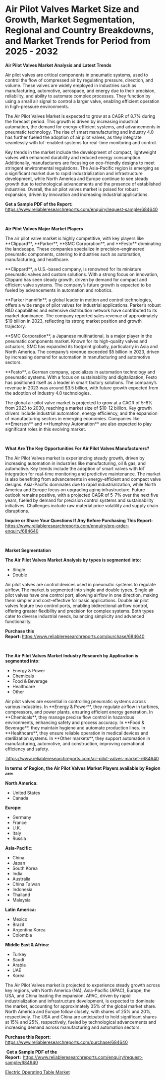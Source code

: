<p><h1>Air Pilot Valves Market Size and Growth, Market Segmentation, Regional and Country Breakdowns, and Market Trends for Period from 2025 -  2032</h1></p><p><strong>Air Pilot Valves Market Analysis and Latest Trends</strong></p>
<p><p>Air pilot valves are critical components in pneumatic systems, used to control the flow of compressed air by regulating pressure, direction, and volume. These valves are widely employed in industries such as manufacturing, automotive, aerospace, and energy due to their precision, reliability, and ability to automate complex processes. They function by using a small air signal to control a larger valve, enabling efficient operation in high-pressure environments.</p><p>The Air Pilot Valves Market is expected to grow at a CAGR of 8.7% during the forecast period. This growth is driven by increasing industrial automation, the demand for energy-efficient systems, and advancements in pneumatic technology. The rise of smart manufacturing and Industry 4.0 has further fueled the adoption of air pilot valves, as they integrate seamlessly with IoT-enabled systems for real-time monitoring and control.</p><p>Key trends in the market include the development of compact, lightweight valves with enhanced durability and reduced energy consumption. Additionally, manufacturers are focusing on eco-friendly designs to meet stringent environmental regulations. The Asia-Pacific region is emerging as a significant market due to rapid industrialization and infrastructure development, while North America and Europe continue to see steady growth due to technological advancements and the presence of established industries. Overall, the air pilot valves market is poised for robust expansion, driven by innovation and increasing industrial applications.</p></p>
<p><strong>Get a Sample PDF of the Report:&nbsp;</strong> <a href="https://www.reliableresearchreports.com/enquiry/request-sample/684640?utm_campaign=32&utm_medium=2&utm_source=Github&utm_content=ia&utm_term=20012025&utm_id=air-pilot-valves">https://www.reliableresearchreports.com/enquiry/request-sample/684640</a></p>
<p>&nbsp;</p>
<p><strong>Air Pilot Valves Major Market Players</strong></p>
<p><p>The air pilot valve market is highly competitive, with key players like **Clippard**, **Parker**, **SMC Corporation**, and **Festo** dominating the landscape. These companies specialize in precision-engineered pneumatic components, catering to industries such as automation, manufacturing, and healthcare.</p><p>**Clippard**, a U.S.-based company, is renowned for its miniature pneumatic valves and custom solutions. With a strong focus on innovation, Clippard has seen steady growth, driven by demand for compact and efficient valve systems. The company’s future growth is expected to be fueled by advancements in automation and robotics.</p><p>**Parker Hannifin**, a global leader in motion and control technologies, offers a wide range of pilot valves for industrial applications. Parker’s robust R&D capabilities and extensive distribution network have contributed to its market dominance. The company reported sales revenue of approximately $19 billion in 2023, reflecting its strong market position and growth trajectory.</p><p>**SMC Corporation**, a Japanese multinational, is a major player in the pneumatic components market. Known for its high-quality valves and actuators, SMC has expanded its footprint globally, particularly in Asia and North America. The company’s revenue exceeded $5 billion in 2023, driven by increasing demand for automation in manufacturing and automotive sectors.</p><p>**Festo**, a German company, specializes in automation technology and pneumatic systems. With a focus on sustainability and digitalization, Festo has positioned itself as a leader in smart factory solutions. The company’s revenue in 2023 was around $3.5 billion, with future growth expected from the adoption of Industry 4.0 technologies.</p><p>The global air pilot valve market is projected to grow at a CAGR of 5-6% from 2023 to 2030, reaching a market size of $10-12 billion. Key growth drivers include industrial automation, energy efficiency, and the expansion of manufacturing sectors in emerging economies. Companies like **Emerson** and **Humphrey Automation** are also expected to play significant roles in this evolving market.</p></p>
<p>&nbsp;</p>
<p><strong>What Are The Key Opportunities For Air Pilot Valves Manufacturers?</strong></p>
<p><p>The Air Pilot Valves market is experiencing steady growth, driven by increasing automation in industries like manufacturing, oil & gas, and automotive. Key trends include the adoption of smart valves with IoT integration for real-time monitoring and predictive maintenance. The market is also benefiting from advancements in energy-efficient and compact valve designs. Asia-Pacific dominates due to rapid industrialization, while North America and Europe focus on upgrading aging infrastructure. Future outlook remains positive, with a projected CAGR of 5-7% over the next five years, fueled by demand for precision control systems and sustainability initiatives. Challenges include raw material price volatility and supply chain disruptions.</p></p>
<p><strong>Inquire or Share Your Questions If Any Before Purchasing This Report:</strong> <a href="https://www.reliableresearchreports.com/enquiry/pre-order-enquiry/684640?utm_campaign=32&utm_medium=2&utm_source=Github&utm_content=ia&utm_term=20012025&utm_id=air-pilot-valves">https://www.reliableresearchreports.com/enquiry/pre-order-enquiry/684640</a></p>
<p>&nbsp;</p>
<p><strong>Market Segmentation</strong></p>
<p><strong>The Air Pilot Valves Market Analysis by types is segmented into:</strong></p>
<p><ul><li>Single</li><li>Double</li></ul></p>
<p><p>Air pilot valves are control devices used in pneumatic systems to regulate airflow. The market is segmented into single and double types. Single air pilot valves have one control port, allowing airflow in one direction, making them simpler and cost-effective for basic applications. Double air pilot valves feature two control ports, enabling bidirectional airflow control, offering greater flexibility and precision for complex systems. Both types cater to diverse industrial needs, balancing simplicity and advanced functionality.</p></p>
<p><strong>Purchase this Report:&nbsp;</strong><a href="https://www.reliableresearchreports.com/purchase/684640?utm_campaign=32&utm_medium=2&utm_source=Github&utm_content=ia&utm_term=20012025&utm_id=air-pilot-valves">https://www.reliableresearchreports.com/purchase/684640</a></p>
<p>&nbsp;</p>
<p><strong>The Air Pilot Valves Market Industry Research by Application is segmented into:</strong></p>
<p><ul><li>Energy & Power</li><li>Chemicals</li><li>Food & Beverage</li><li>Healthcare</li><li>Other</li></ul></p>
<p><p>Air pilot valves are essential in controlling pneumatic systems across various industries. In **Energy & Power**, they regulate airflow in turbines, compressors, and power plants, ensuring efficient energy generation. In **Chemicals**, they manage precise flow control in hazardous environments, enhancing safety and process accuracy. In **Food & Beverage**, they maintain hygiene and automate production lines. In **Healthcare**, they ensure reliable operation in medical devices and sterilization systems. In **Other markets**, they support automation in manufacturing, automotive, and construction, improving operational efficiency and safety.</p></p>
<p><a href="https://www.reliableresearchreports.com/air-pilot-valves-market-r684640?utm_campaign=32&utm_medium=2&utm_source=Github&utm_content=ia&utm_term=20012025&utm_id=air-pilot-valves">&nbsp;https://www.reliableresearchreports.com/air-pilot-valves-market-r684640</a></p>
<p><strong>In terms of Region, the Air Pilot Valves Market Players available by Region are:</strong></p>
<p>
    <p> <strong> North America: </strong>
        <ul>
            <li>United States</li>
            <li>Canada</li>
        </ul>
        </p> 
    <p> <strong> Europe: </strong>
        <ul>
            <li>Germany</li>
            <li>France</li>
            <li>U.K.</li>
            <li>Italy</li>
            <li>Russia</li>
        </ul>
        </p> 
    <p> <strong> Asia-Pacific: </strong>
        <ul>
            <li>China</li>
            <li>Japan</li>
            <li>South Korea</li>
            <li>India</li>
            <li>Australia</li>
            <li>China Taiwan</li>
            <li>Indonesia</li>
            <li>Thailand</li>
            <li>Malaysia</li>
        </ul>
        </p> 
    <p> <strong> Latin America: </strong>
        <ul>
            <li>Mexico</li>
            <li>Brazil</li>
            <li>Argentina Korea</li>
            <li>Colombia</li>
        </ul>
        </p> 
    <p> <strong> Middle East & Africa: </strong>
        <ul>
            <li>Turkey</li>
            <li>Saudi</li>
            <li>Arabia</li>
            <li>UAE</li>
            <li>Korea</li>
        </ul>
    </p>
    </p>
<p><p>The Air Pilot Valves market is projected to experience steady growth across key regions, with North America (NA), Asia-Pacific (APAC), Europe, the USA, and China leading the expansion. APAC, driven by rapid industrialization and infrastructure development, is expected to dominate the market, accounting for approximately 35% of the global market share. North America and Europe follow closely, with shares of 25% and 20%, respectively. The USA and China are anticipated to hold significant shares at 15% and 25%, respectively, fueled by technological advancements and increasing demand across manufacturing and automation sectors.</p></p>
<p><strong>Purchase this Report: </strong><a href="https://www.reliableresearchreports.com/purchase/684640?utm_campaign=32&utm_medium=2&utm_source=Github&utm_content=ia&utm_term=20012025&utm_id=air-pilot-valves">https://www.reliableresearchreports.com/purchase/684640</a></p>
<p>&nbsp;<strong>Get a Sample PDF of the Report:&nbsp;&nbsp;</strong><a href="https://www.reliableresearchreports.com/enquiry/request-sample/684640?utm_campaign=32&utm_medium=2&utm_source=Github&utm_content=ia&utm_term=20012025&utm_id=air-pilot-valves">https://www.reliableresearchreports.com/enquiry/request-sample/684640</a></p>
<p><strong></strong></p>
<p><p><a href="https://github.com/irfadac/Market-Research-Report-List-5/blob/main/electric-operating-table-market.md?utm_campaign=32&utm_medium=2&utm_source=Github&utm_content=ia&utm_term=20012025&utm_id=air-pilot-valves">Electric Operating Table Market</a></p></p>